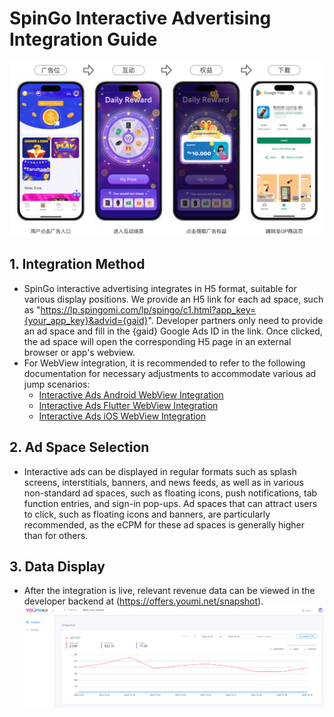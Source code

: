 # SpinGo Interactive Advertising Integration Guide

![SpinGo Business Process](https://github.com/youmi-obg/Documentation/raw/main/images/spingo.png)

## 1. Integration Method

- SpinGo interactive advertising integrates in H5 format, suitable for various display positions. We provide an H5 link for each ad space, such as "https://lp.spingomi.com/lp/spingo/c1.html?app_key={your_app_key}&advid={gaid}". Developer partners only need to provide an ad space and fill in the {gaid} Google Ads ID in the link. Once clicked, the ad space will open the corresponding H5 page in an external browser or app's webview.
- For WebView integration, it is recommended to refer to the following documentation for necessary adjustments to accommodate various ad jump scenarios:
  - [Interactive Ads Android WebView Integration](https://github.com/youmi-obg/Documentation/blob/main/InteractiveAdsWebView.md)
  - [Interactive Ads Flutter WebView Integration](https://github.com/youmi-obg/Documentation/blob/main/InteractiveAdsWebviewFlutter.md)
  - [Interactive Ads iOS WebView Integration](https://github.com/youmi-obg/Documentation/blob/main/AdWebviewIOSDemo/README.md)

## 2. Ad Space Selection

- Interactive ads can be displayed in regular formats such as splash screens, interstitials, banners, and news feeds, as well as in various non-standard ad spaces, such as floating icons, push notifications, tab function entries, and sign-in pop-ups. Ad spaces that can attract users to click, such as floating icons and banners, are particularly recommended, as the eCPM for these ad spaces is generally higher than for others.

## 3. Data Display

- After the integration is live, relevant revenue data can be viewed in the developer backend at (https://offers.youmi.net/snapshot).
![Developer Backend](https://github.com/youmi-obg/Documentation/raw/main/images/backend2.png)
